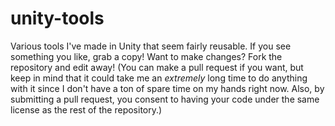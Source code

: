 # unity-tools
Various tools I've made in Unity that seem fairly reusable. If you see something you like, grab a copy! Want to make changes? Fork the repository and edit away! (You can make a pull request if you want, but keep in mind that it could take me an *extremely* long time to do anything with it since I don't have a ton of spare time on my hands right now. Also, by submitting a pull request, you consent to having your code under the same license as the rest of the repository.)
